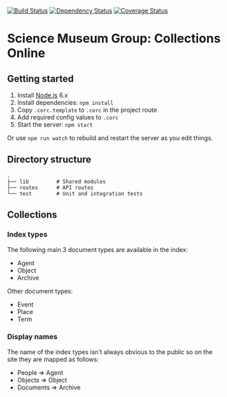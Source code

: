 [![Build Status](https://travis-ci.org/TheScienceMuseum/collectionsonline.svg?branch=master)](https://travis-ci.org/TheScienceMuseum/collectionsonline) [![Dependency Status](https://david-dm.org/TheScienceMuseum/collectionsonline.svg)](https://david-dm.org/TheScienceMuseum/collectionsonline) [![Coverage Status](https://img.shields.io/codecov/c/github/TheScienceMuseum/collectionsonline.svg?maxAge=2592000)](https://codecov.io/gh/TheScienceMuseum/collectionsonline)

# Science Museum Group: Collections Online

## Getting started

1. Install [Node.js](https://nodejs.org/en/) 6.x
2. Install dependencies: `npm install`
3. Copy `.corc.template` to `.corc` in the project route
4. Add required config values to `.corc`
5. Start the server: `npm start`

Or use `npm run watch` to rebuild and restart the server as you edit things.

## Directory structure

```
.
├── lib         # Shared modules
├── routes      # API routes
└── test        # Unit and integration tests
```

## Collections

### Index types

The following main 3 document types are available in the index:

* Agent
* Object
* Archive

Other document types:

* Event
* Place
* Term

### Display names

The name of the index types isn't always obvious to the public so on the site they are mapped as follows:

* People => Agent
* Objects => Object
* Documents => Archive
